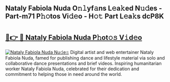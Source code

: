 ## Nataly Fabiola Nuda O𝚗𝚕yf𝚊ns L𝚎a𝚔ed N𝚞𝚍es - Part-m71 P𝚑𝚘tos Vi𝚍𝚎o - H𝚘𝚝 Part L𝚎a𝚔s dcP8K

# <h2><a href="http://kf6p7j0.oniu.top/?m=Nataly+Fabiola+Nuda">🔗👉 🔴 Nataly Fabiola Nuda P𝚑ot𝚘𝚜 V𝚒d𝚎o</a></h2>

[![Nataly Fabiola Nuda Nu𝚍e𝚜](https://i.imgur.com/0qMVB7G.gif)](http://kf6p7j0.oniu.top/?m=Nataly+Fabiola+Nuda)
Digital artist and web entertainer Nataly Fabiola Nuda, famed for publishing dance and lifestyle material via solo and collaborative dance presentations and brief videos. Inspiring humanitarian worker Nataly Fabiola Nuda, celebrated for their dedication and commitment to helping those in need around the world.  
